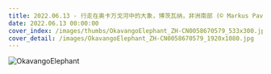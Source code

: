 ```yaml
---
title: 2022.06.13 - 行走在奥卡万戈河中的大象，博茨瓦纳，非洲南部 (© Markus Pavlowsky/Getty Images)
date: 2022.06.13 00:00:00
cover_index: /images/thumbs/OkavangoElephant_ZH-CN0058670579_533x300.jpg
cover_detail: /images/OkavangoElephant_ZH-CN0058670579_1920x1080.jpg
---
```


![OkavangoElephant](/images/OkavangoElephant_ZH-CN0058670579_1920x1080.jpg)
